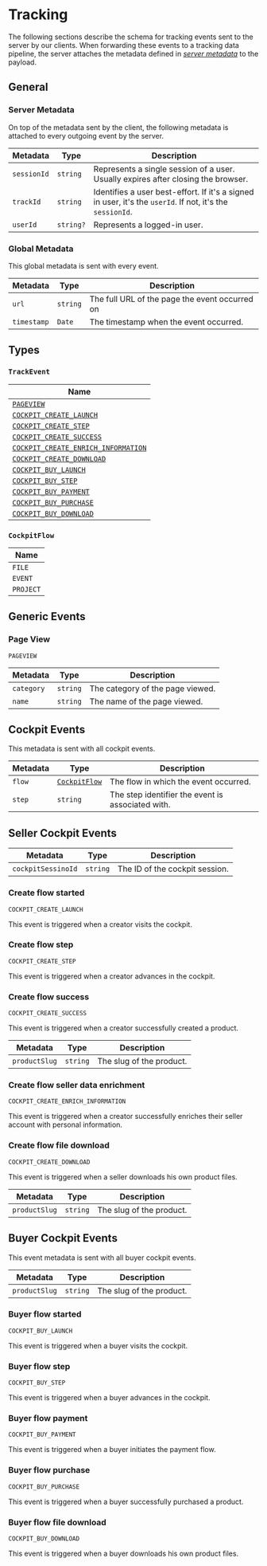 # Tracking

The following sections describe the schema for tracking events sent to the server by our clients. When forwarding these events to a tracking data pipeline, the server attaches the metadata defined in [_server metadata_](#server-metadata) to the payload.

## General

### Server Metadata

On top of the metadata sent by the client, the following metadata is attached to every outgoing event by the server.

| Metadata    | Type      | Description                                                                                               |
| ----------- | --------- | --------------------------------------------------------------------------------------------------------- |
| `sessionId` | `string`  | Represents a single session of a user. Usually expires after closing the browser.                         |
| `trackId`   | `string`  | Identifies a user best-effort. If it's a signed in user, it's the `userId`. If not, it's the `sessionId`. |
| `userId`    | `string?` | Represents a logged-in user.                                                                              |

### Global Metadata

This global metadata is sent with every event.

| Metadata    | Type     | Description                                    |
| ----------- | -------- | ---------------------------------------------- |
| `url`       | `string` | The full URL of the page the event occurred on |
| `timestamp` | `Date`   | The timestamp when the event occurred.         |

## Types

### `TrackEvent`

| Name                                                                       |
| -------------------------------------------------------------------------- |
| [`PAGEVIEW`](#page-view)                                                   |
| [`COCKPIT_CREATE_LAUNCH`](#create-flow-started)                            |
| [`COCKPIT_CREATE_STEP`](#create-flow-step)                                 |
| [`COCKPIT_CREATE_SUCCESS`](#create-flow-success)                           |
| [`COCKPIT_CREATE_ENRICH_INFORMATION`](#create-flow-seller-data-enrichment) |
| [`COCKPIT_CREATE_DOWNLOAD`](#create-flow-file-download)                    |
| [`COCKPIT_BUY_LAUNCH`](#buyer-flow-started)                                |
| [`COCKPIT_BUY_STEP`](#buyer-flow-step)                                     |
| [`COCKPIT_BUY_PAYMENT`](#buyer-flow-payment)                               |
| [`COCKPIT_BUY_PURCHASE`](#buyer-flow-purchase)                             |
| [`COCKPIT_BUY_DOWNLOAD`](#buyer-flow-file-download)                        |

### `CockpitFlow`

| Name      |
| --------- |
| `FILE`    |
| `EVENT`   |
| `PROJECT` |

## Generic Events

### Page View

`PAGEVIEW`

| Metadata   | Type     | Description                      |
| ---------- | -------- | -------------------------------- |
| `category` | `string` | The category of the page viewed. |
| `name`     | `string` | The name of the page viewed.     |

## Cockpit Events

This metadata is sent with all cockpit events.

| Metadata | Type                          | Description                                       |
| -------- | ----------------------------- | ------------------------------------------------- |
| `flow`   | [`CockpitFlow`](#cockpitflow) | The flow in which the event occurred.             |
| `step`   | `string`                      | The step identifier the event is associated with. |

## Seller Cockpit Events

| Metadata           | Type     | Description                    |
| ------------------ | -------- | ------------------------------ |
| `cockpitSessinoId` | `string` | The ID of the cockpit session. |

### Create flow started

`COCKPIT_CREATE_LAUNCH`

This event is triggered when a creator visits the cockpit.

### Create flow step

`COCKPIT_CREATE_STEP`

This event is triggered when a creator advances in the cockpit.

### Create flow success

`COCKPIT_CREATE_SUCCESS`

This event is triggered when a creator successfully created a product.

| Metadata      | Type     | Description              |
| ------------- | -------- | ------------------------ |
| `productSlug` | `string` | The slug of the product. |

### Create flow seller data enrichment

`COCKPIT_CREATE_ENRICH_INFORMATION`

This event is triggered when a creator successfully enriches their seller account with personal information.

### Create flow file download

`COCKPIT_CREATE_DOWNLOAD`

This event is triggered when a seller downloads his own product files.

| Metadata      | Type     | Description              |
| ------------- | -------- | ------------------------ |
| `productSlug` | `string` | The slug of the product. |

## Buyer Cockpit Events

This event metadata is sent with all buyer cockpit events.

| Metadata      | Type     | Description              |
| ------------- | -------- | ------------------------ |
| `productSlug` | `string` | The slug of the product. |

### Buyer flow started

`COCKPIT_BUY_LAUNCH`

This event is triggered when a buyer visits the cockpit.

### Buyer flow step

`COCKPIT_BUY_STEP`

This event is triggered when a buyer advances in the cockpit.

### Buyer flow payment

`COCKPIT_BUY_PAYMENT`

This event is triggered when a buyer initiates the payment flow.

### Buyer flow purchase

`COCKPIT_BUY_PURCHASE`

This event is triggered when a buyer successfully purchased a product.

### Buyer flow file download

`COCKPIT_BUY_DOWNLOAD`

This event is triggered when a buyer downloads his own product files.
